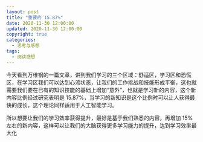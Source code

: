 ```yaml
---
layout: post
title: "重要的 15.87%"
date: 2020-11-30 12:00:00
updated: 2020-11-30 12:00:00
copyright: true
categories:
  - 思考与感想
tags:
  - 阅读感想
---
```

今天看到万维钢的一篇文章，讲到我们学习的三个区域：舒适区，学习区和恐慌区，在学习区我们可以达到心流状态，让我们的工作挑战和技能形成平衡，这也就需要我们要在已有的知识技能的基础上增加“意外”，也就是学习新的内容，这个新内容比例经过研究表明是 15.87%，当学习的新知识是这个比例时可以让人获得最快的成长，这个理论同样适用于人工智能学习。

所以想要让我们的学习效率获得提升，最好是基于我们熟悉的内容，再增加 15% 左右的新内容，这样可以让我们的大脑获得更多学习能力的提升，达到学习效率最大化